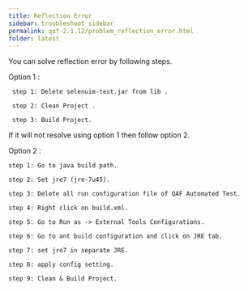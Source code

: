 ```yaml
---
title: Reflection Error
sidebar: troubleshoot_sidebar
permalink: qaf-2.1.12/problem_reflection_error.html
folder: latest
---
```

You can solve reflection error by following steps.

Option 1 :

     step 1: Delete selenuim-test.jar from lib .

     step 2: Clean Project .

     step 3: Build Project.

 

If it will not resolve using option 1 then follow option 2.

 

Option 2 :

    step 1: Go to java build path.

    step 2: Set jre7 (jre-7u45).

    step 3: Delete all run configuration file of QAF Automated Test.

    step 4: Right click on build.xml.  

    step 5: Go to Run as -> External Tools Configurations.

    step 6: Go to ant build configuration and click on JRE tab.

    step 7: set jre7 in separate JRE.

    step 8: apply config setting.

    step 9: Clean & Build Project.